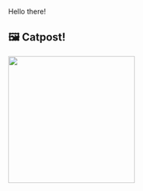 Hello there!



## 🖼️ Catpost!

<sub>
    <img src="https://cdn2.thecatapi.com/images/7p1.gif" height="256">
</sub>

